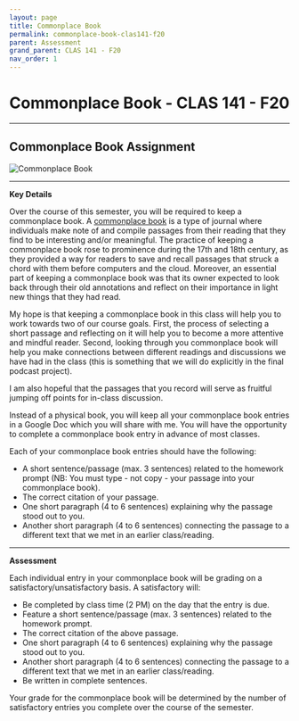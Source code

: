 ```yaml
---
layout: page
title: Commonplace Book
permalink: commonplace-book-clas141-f20
parent: Assessment
grand_parent: CLAS 141 - F20
nav_order: 1
---
```


# Commonplace Book - CLAS 141 - F20

***

## Commonplace Book Assignment

![Commonplace Book](https://upload.wikimedia.org/wikipedia/commons/thumb/5/50/Commonplace_book_mid_17th_century.jpg/800px-Commonplace_book_mid_17th_century.jpg)

***

**Key Details**

Over the course of this semester, you will be required to keep a commonplace book. A [commonplace book](https://en.wikipedia.org/wiki/Commonplace_book) is a type of journal where individuals make note of and compile passages from their reading that they find to be interesting and/or meaningful. The practice of keeping a commonplace book rose to prominence during the 17th and 18th century, as they provided a way for readers to save and recall passages that struck a chord with them before computers and the cloud. Moreover, an essential part of keeping a commonplace book was that its owner expected to look back through their old annotations and reflect on their importance in light new things that they had read.

My hope is that keeping a commonplace book in this class will help you to work towards two of our course goals. First, the process of selecting a short passage and reflecting on it will help you to become a more attentive and mindful reader. Second, looking through you commonplace book will help you make connections between different readings and discussions we have had in the class (this is something that we will do explicitly in the final podcast project).

I am also hopeful that the passages that you record will serve as fruitful jumping off points for in-class discussion.

Instead of a physical book, you will keep all your commonplace book entries in a Google Doc which you will share with me. You will have the opportunity to complete a commonplace book entry in advance of most classes.

Each of your commonplace book entries should have the following:

- A short sentence/passage (max. 3 sentences) related to the homework prompt (NB: You must type - not copy - your passage into your commonplace book).
- The correct citation of your passage.
- One short paragraph (4 to 6 sentences) explaining why the passage stood out to you.
- Another short paragraph (4 to 6 sentences) connecting the passage to a different text that we met in an earlier class/reading.

***

**Assessment**

Each individual entry in your commonplace book will be grading on a satisfactory/unsatisfactory basis. A satisfactory will:

- Be completed by class time (2 PM) on the day that the entry is due.
- Feature a short sentence/passage (max. 3 sentences) related to the homework prompt.
- The correct citation of the above passage.
- One short paragraph (4 to 6 sentences) explaining why the passage stood out to you.
- Another short paragraph (4 to 6 sentences) connecting the passage to a different text that we met in an earlier class/reading.
- Be written in complete sentences.

Your grade for the commonplace book will be determined by the number of satisfactory entries you complete over the course of the semester.
